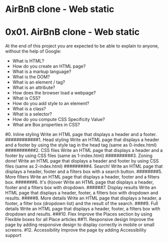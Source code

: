 # AirBnB clone - Web static
# 0x01. AirBnB clone - Web static
At the end of this project you are expected to be able to explain to anyone, without the help of Google:
* What is HTML?
* How do you create an HTML page?
* What is a markup language?
* What is the DOM?
* What is an element / tag?
* What is an attribute?
* How does the browser load a webpage?
* What is CSS?
* How do you add style to an element?
* What is a class?
* What is a selector?
* How do you compute CSS Specificity Value?
* What are Box properties in CSS?

#0. Inline styling
Write an HTML page that displays a header and a footer.
############1. Head styling
Write an HTML page that displays a header and a footer by using the style tag in the head tag (same as 0-index.html)
###########2. CSS files
Write an HTML page that displays a header and a footer by using CSS files (same as 1-index.html)
##########3. Zoning done!
Write an HTML page that displays a header and footer by using CSS files (same as 2-index.html)
#########4. Search!
Write an HTML page that displays a header, footer and a filters box with a search button.
########5. More filters
Write an HTML page that displays a header, footer and a filters box.
#######6. It's (h)over
Write an HTML page that displays a header, footer and a filters box with dropdown.
######7. Display results
Write an HTML page that displays a header, footer, a filters box with dropdown and results.
#####8. More details
Write an HTML page that displays a header, a footer, a filter box (dropdown list) and the result of the search.
####9. Full details
Write an HTML page that displays a header, footer, a filters box with dropdown and results.
###10. Flex
Improve the Places section by using Flexible boxes for all Place articles
##11. Responsive design
Improve the page by adding responsive design to display correctly in mobile or small screens.
#12. Accessibility
Improve the page by adding Accessibility support
